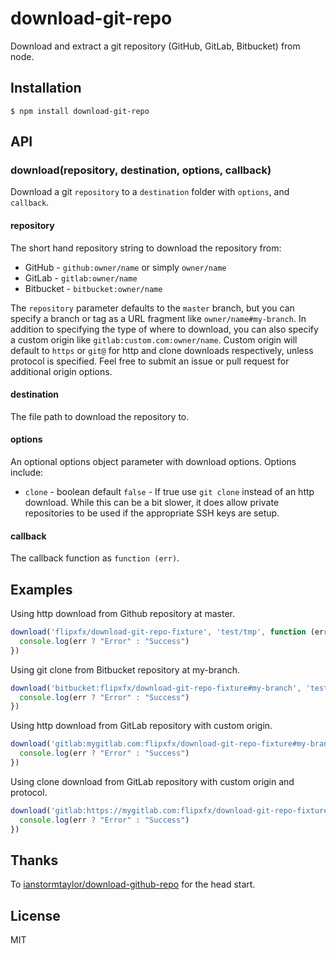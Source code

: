 # download-git-repo

Download and extract a git repository (GitHub, GitLab, Bitbucket) from node.

## Installation

    $ npm install download-git-repo

## API

### download(repository, destination, options, callback)

Download a git `repository` to a `destination` folder with `options`, and `callback`.

#### repository
The short hand repository string to download the repository from:

- GitHub - `github:owner/name` or simply `owner/name`
- GitLab - `gitlab:owner/name`
- Bitbucket - `bitbucket:owner/name`

The `repository` parameter defaults to the `master` branch, but you can specify a branch or tag as a URL fragment like `owner/name#my-branch`.
In addition to specifying the type of where to download, you can also specify a custom origin like `gitlab:custom.com:owner/name`.
Custom origin will default to `https` or `git@` for http and clone downloads respectively, unless protocol is specified.
Feel free to submit an issue or pull request for additional origin options.

#### destination
The file path to download the repository to.

#### options
An optional options object parameter with download options. Options include:

- `clone` - boolean default `false` - If true use `git clone` instead of an http download. While this can be a bit slower, it does allow private repositories to be used if the appropriate SSH keys are setup.

#### callback
The callback function as `function (err)`.

## Examples
Using http download from Github repository at master.
```javascript
download('flipxfx/download-git-repo-fixture', 'test/tmp', function (err) {
  console.log(err ? "Error" : "Success")
})
```

Using git clone from Bitbucket repository at my-branch.
```javascript
download('bitbucket:flipxfx/download-git-repo-fixture#my-branch', 'test/tmp', { clone: true }, function (err) {
  console.log(err ? "Error" : "Success")
})
```

Using http download from GitLab repository with custom origin.
```javascript
download('gitlab:mygitlab.com:flipxfx/download-git-repo-fixture#my-branch', 'test/tmp', function (err) {
  console.log(err ? "Error" : "Success")
})
```

Using clone download from GitLab repository with custom origin and protocol.
```javascript
download('gitlab:https://mygitlab.com:flipxfx/download-git-repo-fixture#my-branch', 'test/tmp', { clone: true }, function (err) {
  console.log(err ? "Error" : "Success")
})
```

## Thanks

To [ianstormtaylor/download-github-repo](https://github.com/ianstormtaylor/download-github-repo) for the head start.

## License

MIT

